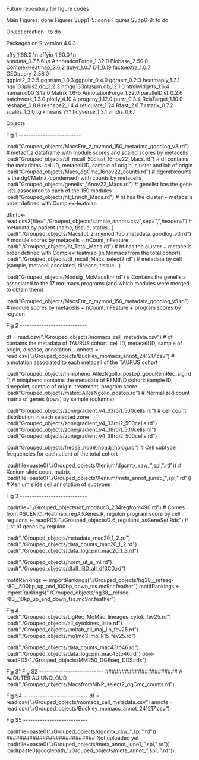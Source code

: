 Future repository for figure codes


Main Figures: done
Figures Supp1-5: done
Figures Supp6-9: to do

Object creation : to do




Packages on R version 4.0.3

affy_1.68.0 \n
affyio_1.60.0 \n          
anndata_0.7.5.6 \n
AnnotationForge_1.32.0 
Biobase_2.50.0
ComplexHeatmap_2.6.2
dplyr_1.0.7
DT_0.19
factoextra_1.0.7 
GEOquery_2.58.0  
ggplot2_3.3.5
ggprism_1.0.3
ggpubr_0.4.0
ggrastr_0.2.3
heatmaply_1.2.1
hgu133plus2.db_3.2.3
hthgu133pluspm.db_12.1.0
htmlwidgets_1.6.4
human.db0_3.12.0
Matrix_1.6-5 
AnnotationForge_1.32.0 
parallelDist_0.2.6 
patchwork_1.3.0
plotly_4.10.4
progeny_1.12.0
purrr_0.3.4
RcisTarget_1.10.0
reshape_0.8.8
reshape2_1.4.4
reticulate_1.24 
Rfast_2.0.7
rstatix_0.7.2
scales_1.3.0 
tglkmeans ???
tidyverse_1.3.1
viridis_0.6.1






Objects

Fig 1 --------------------------

load("Grouped_objects/MacsEnr_z_mymod_150_metadata_goodlog_v3.rd") # metadf_z     dataframe with module scores and scaled scores by metacells
load("Grouped_objects/df_mcall_50clust_16nov22_Macs.rd")  # df contains the metadatas: cell ID, metacell ID, sample of origin, cluster and lab of origin
load("Grouped_objects/Macs_dgCmc_16nov22_counts.rd")      # dgcmtxcounts is the dgCMatrix (condensed) with counts by metacells
load("Grouped_objects/genelist_16nov22_Macs.rd")          # genelist has the gene lists associated to each of the 150 modules 
load("Grouped_objects/ht_Enrich_Macs.rd")                 # ht has the cluster + metacells order defined with ComplexHeatmap  

dfinfo<-read.csv2(file="./Grouped_objects/sample_annots.csv",sep=",",header=T)   # metadata by patient (name, tissue, status...)
load("./Grouped_objects/MacsTot_z_mymod_150_metadata_goodlog_v3.rd")             # module scores by metacells + nCount, nFeature
load("./Grouped_objects/ht_Total_Macs.rd")                                       # ht has the cluster + metacells order defined with ComplexHeatmap  (in Momacs from the total cohort)
load("./Grouped_objects/df_mcall_Macs_select2.rd")                               # metadata by cell (sample, metacell asociated, disease, tissue...)

load("Grouped_objects/Modsig_MoMacsEnr.rd")               # Contains the genelists associated to the 17 mo-macs programs (and which modules were merged to obtain them)

load("Grouped_objects/MacsEnr_z_mymod_150_metadata_goodlog_v5.rd")               # module scores by metacells + nCount, nFeature + program scores by regulon

Fig 2 ----------------------------

df = read.csv("./Grouped_objects/momacs_cell_metadata.csv")                      # df contains the metadata of TAURUS cohort: cell ID, metacell ID, sample of origin, disease, annotation...
annots = read.csv("./Grouped_objects/Buckley_momacs_annot_241217.csv")           # annotation associated to each metacell of the TAURUS cohort

load("Grouped_objects/minipheno_AllezNgollo_postop_goodRemRec_sig.rd")           # minipheno contains the metadata of REMIND cohort: sample ID, timepoint, sample of origin, treatment, program score...
load("Grouped_objects/matex_AllezNgollo_postop.rd")                              # Normalized count matrix of genes (rows) by sample (columns)

load("Grouped_objects/zonegradient_v4_33roi1_500cells.rd")                       # cell count distribution in each selected zone
load("Grouped_objects/zonegradient_v4_33roi2_500cells.rd")
load("Grouped_objects/zonegradient_v4_38roi1_500cells.rd")
load("Grouped_objects/zonegradient_v4_38roi2_500cells.rd")

load("Grouped_objects/freqs3_no69_noadj_nolog.rd")                               # Cell subtype frequencies for each atient of the total cohort

load(file=paste0("./Grouped_objects/Xenium/dgcmtx_raw_",spl,".rd"))              # Xenium slide count matrix
load(file=paste0("./Grouped_objects/Xenium/meta_annot_june5_",spl,".rd"))        # Xenium slide cell annotation of subtypes

Fig 3 ----------------------------

load(file="./Grouped_objects/df_modauc3_234regfrom490.rd")                       # Comes from #SCENIC_Heatmap_regAllGenes.R, regulon program score by cell
regulons <- readRDS("./Grouped_objects/2.6_regulons_asGeneSet.Rds")              # List of genes by regulon

load("./Grouped_objects/metadata_mac20_1_2.rd")
load("./Grouped_objects/data_counts_mac20_1_2.rd")
load("./Grouped_objects/data_logcpm_mac20_1_3.rd")

load("./Grouped_objects/norm_ut_a_ml.rd")
load("./Grouped_objects/dfall_IBD_all_df3CD.rd")

motifRankings <- importRankings("./Grouped_objects/hg38__refseq-r80__500bp_up_and_100bp_down_tss.mc9nr.feather")
motifRankings <- importRankings("./Grouped_objects/hg38__refseq-r80__10kp_up_and_down_tss.mc9nr.feather")

Fig 4 ----------------------------
load("./Grouped_objects/LigRec_MoMac_lineages_cytok_fev25.rd")
load("./Grouped_objects/all_cytokines_liste.rd")
load("./Grouped_objects/umitab_all_maj_lin_fev25.rd")
load("./Grouped_objects/mo1mo3_mo_k15_fev25.rd")

load("./Grouped_objects/data_counts_mac43to46.rd") 
load("./Grouped_objects/data_logcpm_mac43to46.rd")
obj<-readRDS("./Grouped_objects/MM250_DGEseq_DDS.rds")

Fig S1
Fig S2 ---------------------------                                     ###################### A AJOUTER AU UNCLOUD
load("./Grouped_objects/MacsfromMNP_select2_dgCmc_counts.rd")

Fig S4 ---------------------------
df = read.csv("./Grouped_objects/momacs_cell_metadata.csv")
annots = read.csv("./Grouped_objects/Buckley_momacs_annot_241217.csv")

Fig S5 ---------------------------

load(file=paste0("./Grouped_objects/dgcmtx_raw_",spl,".rd"))  ########################### Not uploaded yet
load(file=paste0("./Grouped_objects/meta_annot_june1_",spl,".rd"))
load(paste0(googlepath,"./Grouped_objects/meta_annot_",spl, ".rd"))  

